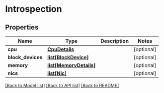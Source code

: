 # Introspection

## Properties
Name | Type | Description | Notes
------------ | ------------- | ------------- | -------------
**cpu** | [**CpuDetails**](CpuDetails.md) |  | [optional] 
**block_devices** | [**list[BlockDevice]**](BlockDevice.md) |  | [optional] 
**memory** | [**list[MemoryDetails]**](MemoryDetails.md) |  | [optional] 
**nics** | [**list[Nic]**](Nic.md) |  | [optional] 

[[Back to Model list]](../README.md#documentation-for-models) [[Back to API list]](../README.md#documentation-for-api-endpoints) [[Back to README]](../README.md)


